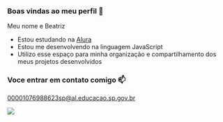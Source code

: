 ### Boas vindas ao meu perfil 💙

Meu nome e Beatriz 

- Estou estudando na [Alura](https://www.alura.com.br)
- Estou me desenvolvendo na linguagem JavaScript
- Utilizo esse espaço para minha organização e compartilhamento dos meus projetos desenvolvidos

 ### Voce entrar em contato comigo 📫

00001076988623sp@al.educacao.sp.gov.br 



![](https://media1.tenor.com/m/opEBWw0uddoAAAAC/umm.gif)
